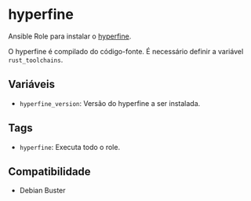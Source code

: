 # hyperfine

Ansible Role para instalar o [hyperfine](https://github.com/sharkdp/hyperfine).

O hyperfine é compilado do código-fonte. É necessário definir a variável
`rust_toolchains`.

## Variáveis

- `hyperfine_version`: Versão do hyperfine a ser instalada.

## Tags

- `hyperfine`: Executa todo o role.

## Compatibilidade

- Debian Buster
